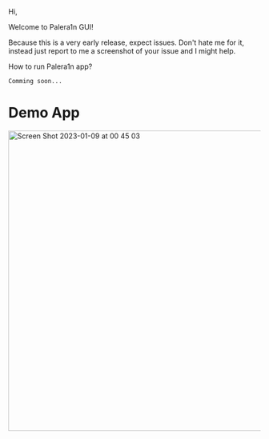 Hi,

Welcome to Palera1n GUI!

Because this is a very early release, expect issues. Don't hate me for it,
instead just report to me a screenshot of your issue and I might help.


How to run Palera1n app?

`
Comming soon...
`

# Demo App 
<img width="601" alt="Screen Shot 2023-01-09 at 00 45 03" src="https://user-images.githubusercontent.com/100770712/211211412-1d0f8ef7-9519-4f78-a2c7-d41759bcb80b.png">
